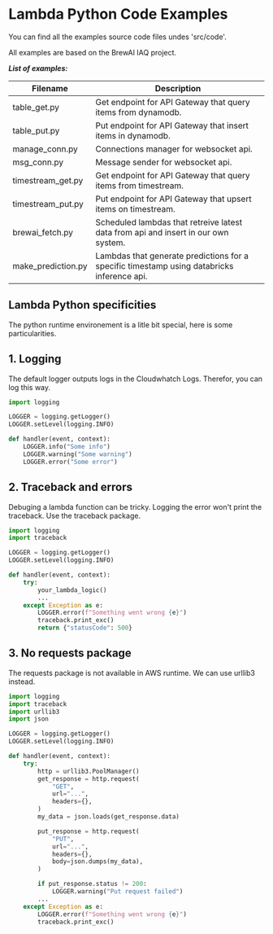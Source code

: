 # Lambda Python Code Examples
You can find all the examples source code files undes 'src/code'.

All examples are based on the BrewAI IAQ project.

***List of examples:***

| Filename | Description |
| ------------ | ------------- |
| table_get.py | Get endpoint for API Gateway that query items from dynamodb. |
| table_put.py | Put endpoint for API Gateway that insert items in dynamodb. |
| manage_conn.py | Connections manager for websocket api. |
| msg_conn.py | Message sender for websocket api. |
| timestream_get.py | Get endpoint for API Gateway that query items from timestream. |
| timestream_put.py | Put endpoint for API Gateway that upsert items on timestream. |
| brewai_fetch.py | Scheduled lambdas that retreive latest data from api and insert in our own system. |
| make_prediction.py | Lambdas that generate predictions for a specific timestamp using databricks inference api. |

## Lambda Python specificities
The python runtime environement is a litle bit special, here is some particularities.

## 1. Logging
The default logger outputs logs in the Cloudwhatch Logs. Therefor, you can log this way.

```python
import logging

LOGGER = logging.getLogger()
LOGGER.setLevel(logging.INFO)

def handler(event, context):
    LOGGER.info("Some info")
    LOGGER.warning("Some warning")
    LOGGER.error("Some error")
```

## 2. Traceback and errors
Debuging a lambda function can be tricky. Logging the error won't print the traceback. Use the traceback package.
```python
import logging
import traceback

LOGGER = logging.getLogger()
LOGGER.setLevel(logging.INFO)

def handler(event, context):
    try:
        your_lambda_logic()
        ...
    except Exception as e:
        LOGGER.error(f"Something went wrong {e}")
        traceback.print_exc()
        return {"statusCode": 500}
```

## 3. No requests package
The requests package is not available in AWS runtime. We can use urllib3 instead.

```python
import logging
import traceback
import urllib3
import json

LOGGER = logging.getLogger()
LOGGER.setLevel(logging.INFO)

def handler(event, context):
    try:
        http = urllib3.PoolManager()
        get_response = http.request(
            "GET",
            url="...",
            headers={},
        )
        my_data = json.loads(get_response.data)

        put_response = http.request(
            "PUT",
            url="...",
            headers={},
            body=json.dumps(my_data),
        )

        if put_response.status != 200:
            LOGGER.warning("Put request failed")
        ...
    except Exception as e:
        LOGGER.error(f"Something went wrong {e}")
        traceback.print_exc()
```
    